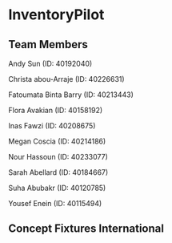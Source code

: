 # InventoryPilot

## Team Members

Andy Sun (ID: 40192040)

Christa abou-Arraje (ID: 40226631)

Fatoumata Binta Barry (ID: 40213443)

Flora Avakian (ID: 40158192)

Inas Fawzi (ID: 40208675)

Megan Coscia (ID: 40214186)

Nour Hassoun (ID: 40233077)

Sarah Abellard (ID: 40184667)

Suha Abubakr (ID: 40120785)

Yousef Enein (ID: 40115494)

## Concept Fixtures International
